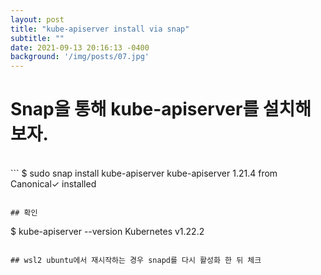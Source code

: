 ```yaml
---
layout: post
title: "kube-apiserver install via snap"
subtitle: ""
date: 2021-09-13 20:16:13 -0400
background: '/img/posts/07.jpg'
---
```

# Snap을 통해 kube-apiserver를 설치해 보자.
<br>
```
$ sudo snap install kube-apiserver
kube-apiserver 1.21.4 from Canonical✓ installed

```

## 확인
```
$ kube-apiserver --version
Kubernetes v1.22.2

```

## wsl2 ubuntu에서 재시작하는 경우 snapd를 다시 활성화 한 뒤 체크

